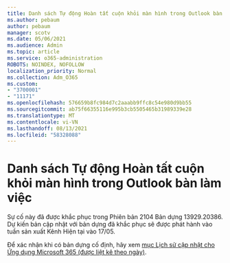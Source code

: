 ```yaml
---
title: Danh sách Tự động Hoàn tất cuộn khỏi màn hình trong Outlook bàn làm việc
ms.author: pebaum
author: pebaum
manager: scotv
ms.date: 05/06/2021
ms.audience: Admin
ms.topic: article
ms.service: o365-administration
ROBOTS: NOINDEX, NOFOLLOW
localization_priority: Normal
ms.collection: Adm_O365
ms.custom:
- "3700001"
- "11171"
ms.openlocfilehash: 576659b8fc984d7c2aaabb9ffc8c54e980d9bb55
ms.sourcegitcommit: ab75f66355116e995b3cb5505465b31989339e28
ms.translationtype: MT
ms.contentlocale: vi-VN
ms.lasthandoff: 08/13/2021
ms.locfileid: "58328088"
---
```

# <a name="autocomplete-list-scrolls-off-the-screen-in-outlook-desktop"></a>Danh sách Tự động Hoàn tất cuộn khỏi màn hình trong Outlook bàn làm việc

Sự cố này đã được khắc phục trong Phiên bản 2104 Bản dựng 13929.20386. Dự kiến bản cập nhật với bản dựng đã khắc phục sẽ được phát hành vào tuần sản xuất Kênh Hiện tại vào 17/05. 

Để xác nhận khi có bản dựng cố định, hãy xem [mục Lịch sử cập nhật cho Ứng dụng Microsoft 365 (được liệt kê theo ngày)](https://docs.microsoft.com/officeupdates/update-history-microsoft365-apps-by-date).